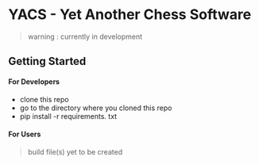 # YACS - Yet Another Chess Software

> warning : currently in development

## Getting Started

#### For Developers
- clone this repo
- go to the directory where you cloned this repo
- pip install -r requirements. txt

#### For Users
> build file(s) yet to be created
